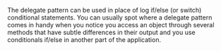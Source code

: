 The delegate pattern can be used in place of log if/else (or switch) conditional statements. You can usually spot where a delegate pattern comes in handy when you notice you access an object through several methods that have subtle differences in their output and you use conditionals if/else in another part of the application.
